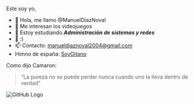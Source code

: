 Este soy yo,
* 👋 Hola, me llamo @ManuelDiazNoval
* 👀 Me interesan los videojuegos
* 🌱 Estoy estudiando **_Administración de sistemas y redes_**
* 💞️ :)
* 📫 Contacto: manueldiaznoval2004@gmail.com
* Himno de españa: [SoyGitano](https://www.youtube.com/watch?v=1LO0ac6ynGs)

Como dijo Camaron:
>“La pureza no se puede perder nunca cuando uno la lleva dentro de verdad”

![GitHub Logo](https://images.ecestaticos.com/-Hj9CS1AGor0bodcmmxC5kyMjVo=/0x0:1124x740/1200x900/filters:fill(white):format(jpg)/f.elconfidencial.com%2Foriginal%2Fc81%2Fad7%2Fd09%2Fc81ad7d090d5c44ff7125faf6913410c.jpg)

<!---
ManuelDiazNoval/ManuelDiazNoval is a ✨ special ✨ repository because its `README.md` (this file) appears on your GitHub profile.
You can click the Preview link to take a look at your changes.
--->
